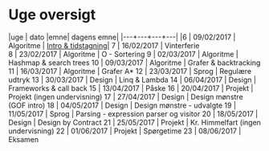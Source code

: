 # Uge oversigt

|uge	| dato |emne| dagens emne|
|---+---+---+---||6		| 09/02/2017		| 	Algoritme	| 	[Intro & tidstagning](Lektion01-benchmarking/lektion01.md)|7		| 16/02/2017		| Vinterferie	8		| 23/02/2017		| Algoritme		| O - Sortering9		| 02/03/2017		| Algoritme		| Hashmap & search trees10		| 09/03/2017		| Algoritme		| Grafer & backtracking11		| 16/03/2017		| Algoritme		| Grafer A*12		| 23/03/2017		| Sprog		| Regulære udtryk13		| 30/03/2017		| Design		| Linq & Lambda14		| 06/04/2017		| Design		| Frameworks & call back15		| 13/04/2017		| Påske	16		| 20/04/2017		| Projekt		| 	Projekt (ingen undervisning)17		| 27/04/2017		| Design		| 	Design mønstre (GOF intro)18		| 04/05/2017		| Design		| Design mønstre - udvalgte19		| 11/05/2017		| Sprog		| Parsing - expression parser og visitor20		| 18/05/2017		| Design		| Design by Contract21		| 25/05/2017		| Projekt | Kr. Himmelfart (ingen undervisning)22		| 01/06/2017		| Projekt	| Spørgetime23		| 08/06/2017		| Eksamen	
